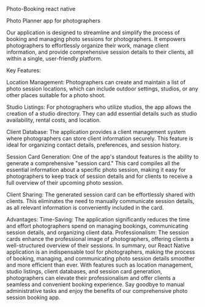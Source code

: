 Photo-Booking react native

Photo Planner app for photographers

Our application is designed to streamline and simplify the process of booking and managing photo sessions for photographers. It empowers photographers to
effortlessly organize their work, manage client information, and provide comprehensive session details to their clients, all within a single, user-friendly platform.

Key Features:

Location Management:
Photographers can create and maintain a list of photo session locations, which can include outdoor settings, studios, or any other places suitable for a photo shoot.

Studio Listings:
For photographers who utilize studios, the app allows the creation of a studio directory. They can add essential details such as studio availability, rental costs, and location.

Client Database:
The application provides a client management system where photographers can store client information securely. This feature is ideal for organizing contact details, preferences, and session history.

Session Card Generation:
One of the app's standout features is the ability to generate a comprehensive "session card." This card compiles all the essential information about a specific photo session, making it easy for photographers 
to keep track of session details and for clients to receive a full overview of their upcoming photo session.

Client Sharing:
The generated session card can be effortlessly shared with clients. This eliminates the need to manually communicate session details, as all relevant information is conveniently included in the card.

Advantages:
Time-Saving: The application significantly reduces the time and effort photographers spend on managing bookings, communicating session details, and organizing client data.
Professionalism: The session cards enhance the professional image of photographers, offering clients a well-structured overview of their sessions.
In summary, our React Native application is an indispensable tool for photographers, making the process of booking, managing, and communicating photo session details smoother and more
efficient than ever. With features such as location management, studio listings, client databases, and session card generation, photographers can elevate their professionalism and offer clients a 
seamless and convenient booking experience. Say goodbye to manual administrative tasks and enjoy the benefits of our comprehensive photo session booking app.

